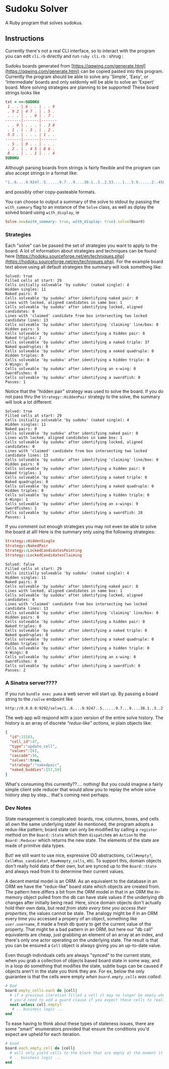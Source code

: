 # Sudoku Solver
A Ruby program that solves sudokus.

## Instructions
Currently there's not a real CLI interface, so to interact with the program you can edit `cli.rb` directly and run `ruby cli.rb` \: shrug \:

Sudoku boards generated from [https://qqwing.com/generate.html](https://qqwing.com/generate.html) can be copied pasted into this program. Currently the program should be able to solve any 'Simple', 'Easy', or 'Intermediate' boards and only seldomly will be able to solve an 'Expert' board. More solving strategies are planning to be supported! These board strings looks like
```rb
txt = <<~SUDOKU
 1 . . | 6 . . | . . 9
 . 9 2 | 4 7 . | . 5 .
 . . . | . . 9 | . 7 .
-------|-------|-------
 . . 9 | . . . | . 3 8
 . 1 . | . 3 . | . 2 .
 5 3 . | . . . | 1 . .
-------|-------|-------
 . 5 . | 9 . . | . . .
 . 2 . | . 4 5 | 8 6 .
 8 . . | . . 1 | . . 4
SUDOKU
```
Although parsing boards from strings is fairly flexible and the program can also accept strings in a format like:
```rb
"1..6....9.9247..5......9.7...9....38.1..3..2.53....1...5.9......2..4586.8....1..4"
```
and possibly other copy-pasteable formats.

You can choose to output a summary of the solve to stdout by passing the `with_summary` flag to an instance of the `Solve` class, as well as diplay the solved board using `with_display`, ie
```rb
Solve.new(with_summary: true, with_display: true).solve(board)
```

### Strategies
Each "solve" can be passed the set of strategies you want to apply to the board. A lot of information about strategies and techniques can be found here [https://hodoku.sourceforge.net/en/techniques.php](https://hodoku.sourceforge.net/en/techniques.php). For the example board text above using all default strategies the summary will look something like:
```
Solved: true
Filled cells at start: 29
Cells initially solveable 'by sudoku' (naked single): 4
Hidden singles: 11
Naked pairs: 0
Cells solveable 'by sudoku' after identifying naked pair: 0
Lines with locked, aligned candidates in same box: 1
Cells solveable 'by sudoku' after identifying locked, aligned candidates: 0
Lines with 'claimed' candidate from box intersecting two locked candidate lines: 13
Cells solveable 'by sudoku' after identifying 'claiming' line/box: 0
Hidden pairs: 5
Cells solveable 'by sudoku' after identifying a hidden pair: 0
Naked triples: 2
Cells solveable 'by sudoku' after identifying a naked triple: 37
Naked quadruples: 0
Cells solveable 'by sudoku' after identifying a naked quadruple: 0
Hidden triples: 0
Cells solveable 'by sudoku' after identifying a hidden triple: 0
X-Wings: 0
Cells solveable 'by sudoku' after identifying an x-wing: 0
Swordfishes: 0
Cells solveable 'by sudoku' after identifying a swordfish: 0
Passes: 1
```
Notice that the "hidden pair" strategy was used to solve the board. If you do not pass thru the `Strategy::HiddenPair` strategy to the solve, the summary will look a lot different:
```
Solved: true
Filled cells at start: 29
Cells initially solveable 'by sudoku' (naked single): 4
Hidden singles: 11
Naked pairs: 0
Cells solveable 'by sudoku' after identifying naked pair: 0
Lines with locked, aligned candidates in same box: 1
Cells solveable 'by sudoku' after identifying locked, aligned candidates: 0
Lines with 'claimed' candidate from box intersecting two locked candidate lines: 13
Cells solveable 'by sudoku' after identifying 'claiming' line/box: 0
Hidden pairs: 0
Cells solveable 'by sudoku' after identifying a hidden pair: 0
Naked triples: 1
Cells solveable 'by sudoku' after identifying a naked triple: 0
Naked quadruples: 0
Cells solveable 'by sudoku' after identifying a naked quadruple: 0
Hidden triples: 0
Cells solveable 'by sudoku' after identifying a hidden triple: 0
X-Wings: 1
Cells solveable 'by sudoku' after identifying an x-wings: 9
Swordfishes: 1
Cells solveable 'by sudoku' after identifying a swordfish: 28
Passes: 1
```
If you comment out enough strategies you may not even be able to solve the board at all!
Here is the summary only using the following strategies:
```rb
Strategy::HiddenSingle
Strategy::NakedPair
Strategy::LockedCandidatesPointing
Strategy::LockedCandidatesClaiming
```
```
Solved: false
Filled cells at start: 29
Cells initially solveable 'by sudoku' (naked single): 4
Hidden singles: 11
Naked pairs: 0
Cells solveable 'by sudoku' after identifying naked pair: 0
Lines with locked, aligned candidates in same box: 1
Cells solveable 'by sudoku' after identifying locked, aligned candidates: 0
Lines with 'claimed' candidate from box intersecting two locked candidate lines: 13
Cells solveable 'by sudoku' after identifying 'claiming' line/box: 0
Hidden pairs: 0
Cells solveable 'by sudoku' after identifying a hidden pair: 0
Naked triples: 0
Cells solveable 'by sudoku' after identifying a naked triple: 0
Naked quadruples: 0
Cells solveable 'by sudoku' after identifying a naked quadruple: 0
Hidden triples: 0
Cells solveable 'by sudoku' after identifying a hidden triple: 0
X-Wings: 0
Cells solveable 'by sudoku' after identifying an x-wing: 0
Swordfishes: 0
Cells solveable 'by sudoku' after identifying a swordfish: 0
Passes: 2
```

### A Sinatra server????
If you run `bundle exec puma` a web server will start up.
By passing a board string to the `/solve` endpoint like
```
http://0.0.0.0:9292/solve/1..6....9.9247..5......9.7...9....38.1..3..2.53....1...5.9......2..4586.8....1..4
```
The web app will respond with a json version of the entire solve history. The history is an array of discrete _"redux-like" actions_, ie plain objects like:
```json
{
  "id":15183,
  "cell_id":47,
  "type":"update_cell",
  "values":[6],
  "cascade":56,
  "solves":true,
  "strategy":"nakedpair",
  "naked_buddies":[57,59]
}
```
What's consuming this currently??.... nothing! But you could imagine a fairly simple client side reducer that would allow you to replay the whole solve history step by step... that's coming next perhaps.

### Dev Notes
State management is complicated: boards, row, columns, boxes, and cells all own the same underlying state! As mentioned, the program adopts a redux-like pattern; board state can only be modified by calling a `register` method on the `Board::State` which then `dispatch`es an `Action` to the `Board::Reducer` which returns the new state. The elements of the state are made of primitve data types.

But! we still want to use nice, expressive OO abstractions, `Cell#empty?`, `Cell#has_candidate?`, `Row#empty_cells`, etc.  To support this, domain objects don't really hold data of their own, but are synced up to the `Board::State` and always read from it to determine their current values.

A decent mental model is an ORM. As an equivalent to the database in an ORM we have the "redux-like" board state which objects are created from. The pattern here differs a bit from the ORM model in that in an ORM the in-memory object pulled from the db can have stale values if the underlying db changes after initially being read. Here, since domain objects don't actually hold their own data, but _read from state every time you access their properties_, the values cannot be stale. The analogy might be if in an ORM every time you accessed a propery of an object, something like `user.username`, it made a fresh db query to get the current value of the property. That might be a bad pattern in an ORM, but here our "db call" equivalents are cheap, just grabbing an element of an array at an index, and there's only one actor operating on the underlying state. The result is that you can be ensured a `Cell` object is always giving you an up-to-date value.

Even though individuals cells are always "synced" to the current state, when you grab a collection of objects based board state in some way, and in a loop do something that modifies the state, subtle bugs can be caused if objects aren't in the state you think they are. For ex, below the only guarantee is that the cells were empty _when `board.empty_cells` was called_:
```rb
# Bad
board.empty_cells.each do |cell|
  # if a previous iteration filled a cell it may no longer be empty when it's turn in the loop occurs
  # you'd need to add a guard clause if you expect these cells to really still be empty
  next unless cell.empty?
   # .. business logic ...
end
```
To ease having to think about these types of staleness issues, there are some "smart" enumerators provided that ensure the conditions you'd expect are upheld for each iteration.
```rb
# Good
board.each_empty_cell do |cell|
  # will only yield cells to the block that are empty at the moment it is yielded
  # .. business logic ...
end
```
